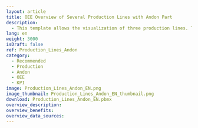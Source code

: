 ```yaml
---
layout: article
title: OEE Overview of Several Production Lines with Andon Part
description: 
  - This template allows the visualization of three production lines. The current order of a customer, the overall equipment effectiveness (OEE) as well as the status of the individual stations of each line are displayed. With the help of the traffic light colour scheme (Andon), it is possible to see at a glance where a problem currently exists, so that action can be taken quickly and this can be remedied.
lang: en
weight: 3000
isDraft: false
ref: Production_Lines_Andon
category:
  - Recommended
  - Production
  - Andon
  - OEE
  - KPI
image: Production_Lines_Andon_EN.png
image_thumbnail: Production_Lines_Andon_EN_thumbnail.png
download: Production_Lines_Andon_EN.pbmx
overview_description:
overview_benefits:
overview_data_sources:
---
```

